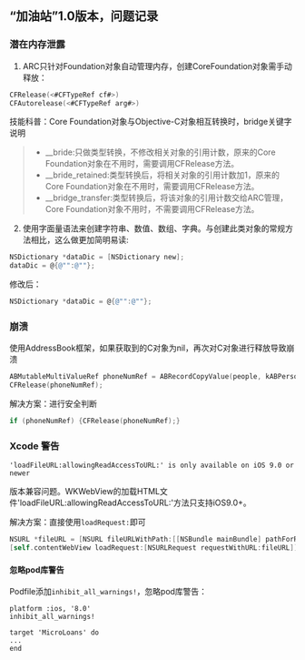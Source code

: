 ## “加油站”1.0版本，问题记录

### 潜在内存泄露
1. ARC只针对Foundation对象自动管理内存，创建CoreFoundation对象需手动释放：
```Objective-C
CFRelease(<#CFTypeRef cf#>)
CFAutorelease(<#CFTypeRef arg#>)
```
技能科普：Core Foundation对象与Objective-C对象相互转换时，bridge关键字说明
> - __bride:只做类型转换，不修改相关对象的引用计数，原来的Core Foundation对象在不用时，需要调用CFRelease方法。
> - __bride_retained:类型转换后，将相关对象的引用计数加1，原来的Core Foundation对象在不用时，需要调用CFRelease方法。
> - __bridge_transfer:类型转换后，将该对象的引用计数交给ARC管理，Core Foundation对象不用时，不需要调用CFRelease方法。


2. 使用字面量语法来创建字符串、数值、数组、字典。与创建此类对象的常规方法相比，这么做更加简明易读:
```Objective-C
NSDictionary *dataDic = [NSDictionary new];
dataDic = @{@"":@""};
```
修改后：
```Objective-C
NSDictionary *dataDic = @{@"":@""};
```

### 崩溃

使用AddressBook框架，如果获取到的C对象为nil，再次对C对象进行释放导致崩溃
```Objective-C
ABMutableMultiValueRef phoneNumRef = ABRecordCopyValue(people, kABPersonPhoneProperty);
CFRelease(phoneNumRef);
```
解决方案：进行安全判断
```Objective-C
if (phoneNumRef) {CFRelease(phoneNumRef);}
```

### Xcode 警告
`'loadFileURL:allowingReadAccessToURL:' is only available on iOS 9.0 or newer`

版本兼容问题。WKWebView的加载HTML文件'loadFileURL:allowingReadAccessToURL:'方法只支持iOS9.0+。

解决方案：直接使用`loadRequest:`即可

```Objective-C
NSURL *fileURL = [NSURL fileURLWithPath:[[NSBundle mainBundle] pathForResource:@"protocol" ofType:@"html"]];
[self.contentWebView loadRequest:[NSURLRequest requestWithURL:fileURL]];
```

#### 忽略pod库警告

Podfile添加`inhibit_all_warnings!`，忽略pod库警告：
```
platform :ios, '8.0'
inhibit_all_warnings!

target 'MicroLoans' do
...
end

```
